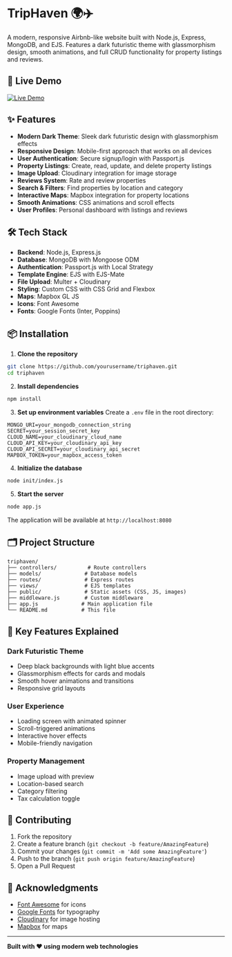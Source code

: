 # TripHaven 🌍✈️

A modern, responsive Airbnb-like website built with Node.js, Express, MongoDB, and EJS. Features a dark futuristic theme with glassmorphism design, smooth animations, and full CRUD functionality for property listings and reviews.

## 🚀 Live Demo

[![Live Demo](https://img.shields.io/badge/Live%20Demo-Online-brightgreen?style=for-the-badge&logo=vercel)](https://triphaven-j2gp.onrender.com/)

## ✨ Features

- **Modern Dark Theme**: Sleek dark futuristic design with glassmorphism effects
- **Responsive Design**: Mobile-first approach that works on all devices
- **User Authentication**: Secure signup/login with Passport.js
- **Property Listings**: Create, read, update, and delete property listings
- **Image Upload**: Cloudinary integration for image storage
- **Reviews System**: Rate and review properties
- **Search & Filters**: Find properties by location and category
- **Interactive Maps**: Mapbox integration for property locations
- **Smooth Animations**: CSS animations and scroll effects
- **User Profiles**: Personal dashboard with listings and reviews

## 🛠️ Tech Stack

- **Backend**: Node.js, Express.js
- **Database**: MongoDB with Mongoose ODM
- **Authentication**: Passport.js with Local Strategy
- **Template Engine**: EJS with EJS-Mate
- **File Upload**: Multer + Cloudinary
- **Styling**: Custom CSS with CSS Grid and Flexbox
- **Maps**: Mapbox GL JS
- **Icons**: Font Awesome
- **Fonts**: Google Fonts (Inter, Poppins)

## 📦 Installation

1. **Clone the repository**
```bash
git clone https://github.com/yourusername/triphaven.git
cd triphaven
```

2. **Install dependencies**
```bash
npm install
```

3. **Set up environment variables**
Create a `.env` file in the root directory:
```env
MONGO_URI=your_mongodb_connection_string
SECRET=your_session_secret_key
CLOUD_NAME=your_cloudinary_cloud_name
CLOUD_API_KEY=your_cloudinary_api_key
CLOUD_API_SECRET=your_cloudinary_api_secret
MAPBOX_TOKEN=your_mapbox_access_token
```

4. **Initialize the database**
```bash
node init/index.js
```

5. **Start the server**
```bash
node app.js
```

The application will be available at `http://localhost:8080`

## 🗂️ Project Structure

```
triphaven/
├── controllers/          # Route controllers
├── models/              # Database models
├── routes/              # Express routes
├── views/               # EJS templates
├── public/              # Static assets (CSS, JS, images)
├── middleware.js        # Custom middleware
├── app.js              # Main application file
└── README.md           # This file
```

## 🌟 Key Features Explained

### Dark Futuristic Theme
- Deep black backgrounds with light blue accents
- Glassmorphism effects for cards and modals
- Smooth hover animations and transitions
- Responsive grid layouts

### User Experience
- Loading screen with animated spinner
- Scroll-triggered animations
- Interactive hover effects
- Mobile-friendly navigation

### Property Management
- Image upload with preview
- Location-based search
- Category filtering
- Tax calculation toggle

## 🤝 Contributing

1. Fork the repository
2. Create a feature branch (`git checkout -b feature/AmazingFeature`)
3. Commit your changes (`git commit -m 'Add some AmazingFeature'`)
4. Push to the branch (`git push origin feature/AmazingFeature`)
5. Open a Pull Request

## 🙏 Acknowledgments

- [Font Awesome](https://fontawesome.com/) for icons
- [Google Fonts](https://fonts.google.com/) for typography
- [Cloudinary](https://cloudinary.com/) for image hosting
- [Mapbox](https://www.mapbox.com/) for maps

---

**Built with ❤️ using modern web technologies**
